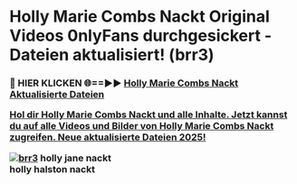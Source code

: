# Holly Marie Combs Nackt Original Videos 0nlyFans durchgesickert - Dateien aktualisiert! (brr3)

<h3>🔴 HIER KLICKEN 🌐==►► <a href="https://tinyurl.com/h6vf6nb8" rel="nofollow">Holly Marie Combs Nackt Aktualisierte Dateien

Hol dir Holly Marie Combs Nackt und alle Inhalte. Jetzt kannst du auf alle Videos und Bilder von Holly Marie Combs Nackt zugreifen. Neue aktualisierte Dateien 2025!

[![brr3](https://i.imgur.com/sD4kR3V.gif)](https://tinyurl.com/h6vf6nb8)
holly jane nackt<br>
holly halston nackt